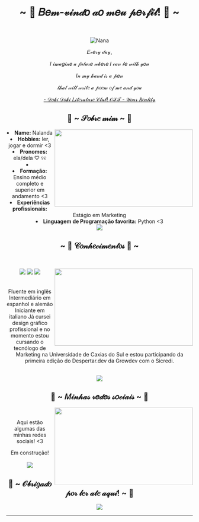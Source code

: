 <body>
  <center>
<h1 align="center">~ 🌸 𝐵𝑒𝓂-𝓋𝒾𝓃𝒹𝑜 𝒶𝑜 𝓂𝑒𝓊 𝓅𝑒𝓇𝒻𝒾𝓁! 🌸 ~</h1>
<br>
<div align="center">
  
![Nana](https://discord-readme-badge.vercel.app/api?id=417828475165081602)
  </a>
    <br>
  <p>𝐸𝓋𝑒𝓇𝓎 𝒹𝒶𝓎,</p>
  <p>𝐼 𝒾𝓂𝒶𝑔𝒾𝓃𝑒 𝒶 𝒻𝓊𝓉𝓊𝓇𝑒 𝓌𝒽𝑒𝓇𝑒 𝐼 𝒸𝒶𝓃 𝒷𝑒 𝓌𝒾𝓉𝒽 𝓎𝑜𝓊</p>
  <p>𝐼𝓃 𝓂𝓎 𝒽𝒶𝓃𝒹 𝒾𝓈 𝒶 𝓅𝑒𝓃</p>
  <p>𝓉𝒽𝒶𝓉 𝓌𝒾𝓁𝓁 𝓌𝓇𝒾𝓉𝑒 𝒶 𝓅𝑜𝑒𝓂 𝑜𝒻 𝓂𝑒 𝒶𝓃𝒹 𝓎𝑜𝓊</p>
<p><a href="https://www.youtube.com/watch?v=CAL4WMpBNs0">- 𝒟𝑜𝓀𝒾 𝒟𝑜𝓀𝒾 𝐿𝒾𝓉𝑒𝓇𝒶𝓉𝓊𝓇𝑒 𝒞𝓁𝓊𝒷! 𝒪𝒮𝒯 - 𝒴𝑜𝓊𝓇 𝑅𝑒𝒶𝓁𝒾𝓉𝓎</a><p>
  
</div>
    <div align="center">
<!-- <img src="https://i.imgur.com/jx17oHT.gif"> -->
      </div>
<div>
<h2 align="center"> 💐 ~ 𝒮𝑜𝒷𝓇𝑒 𝓂𝒾𝓂 ~ 💐 </h2>
  <div align="center">
<img src="https://64.media.tumblr.com/814d25b98c68f5be9c5825cfb5267967/0e03880d26125a61-8a/s400x600/1d6f715e085f07f6ff57e00eb37f4c63c05247db.jpg" align="right" width="373.5px" height="208.5px">
  </div>
<li>
 <b>Name:</b> Nalanda</li>
<li>
<b>Hobbies:</b> ler, jogar e dormir <3
</li>
<li>
<b>Pronomes:</b> ela/dela ♡ ୨୧
<li>
<li>
<b>Formação:</b> Ensino médio completo e superior em andamento <3
</li>
<li>
<b>Experiências profissionais:</b> Estágio em Marketing 
</li>
<li>
<b>Linguagem de Programação favorita:</b> Python <3
</li>
<img src="https://64.media.tumblr.com/697444cb2a23d2ac7b6ade664459f75c/46c1c90b6f691c5d-f8/s1280x1920/173d870df6e4e3a00533780998ff8807190130c0.pnj" align="center">
</div>
<div>
<h2 align="center">            ~ 📇 𝒞𝑜𝓃𝒽𝑒𝒸𝒾𝓂𝑒𝓃𝓉𝑜𝓈 📇 ~</h2>
 <br>
<p>
  <div align="center">
<img src="https://i.pinimg.com/564x/63/5b/f9/635bf9d4e900d12ceab39341091f3181.jpg" align="right" width="373.5px" height="208.5px>
  </div>
</div>
<div>
  <br>
<p align="center"><img src="https://img.shields.io/badge/adobe%20photoshop%20-%2331A8FF.svg?&style=for-the-badge&logo=adobe%20photoshop&logoColor=white"/> <img src="https://img.shields.io/badge/html5%20-%23E34F26.svg?&style=for-the-badge&logo=html5&logoColor=white"/> <img src="https://img.shields.io/badge/css3%20-%231572B6.svg?&style=for-the-badge&logo=css3&logoColor=white"/><br><br><br>
Fluente em inglês
Intermediário em espanhol e alemão
Iniciante em italiano 
Já cursei design gráfico profissional e no momento estou cursando o tecnólogo de Marketing na Universidade de Caxias do Sul e estou participando da primeira edição do Despertar.dev da Growdev com o Sicredi.</p>
<br>
<img src="https://64.media.tumblr.com/697444cb2a23d2ac7b6ade664459f75c/46c1c90b6f691c5d-f8/s1280x1920/173d870df6e4e3a00533780998ff8807190130c0.pnj" align="center">
<h2 align="center">           📝 ~ 𝑀𝒾𝓃𝒽𝒶𝓈 𝓇𝑒𝒹𝑒𝓈 𝓈𝑜𝒸𝒾𝒶𝒾𝓈 ~ 📝</h2>
  <div align="center">
<img src="https://i.pinimg.com/564x/9d/d3/f7/9dd3f733c9b1538c9c30a27ccda99370.jpg" align="right" width="373.5px" height="208.5px">
  </div>
<br>
<p align="center">Aqui estão algumas das minhas redes sociais! <3</p>
  Em construção!
</div>
<br>
<div>
<img src="https://64.media.tumblr.com/697444cb2a23d2ac7b6ade664459f75c/46c1c90b6f691c5d-f8/s1280x1920/173d870df6e4e3a00533780998ff8807190130c0.pnj" align="center">
<h2 align="center">🤍 ~ 𝒪𝒷𝓇𝒾𝑔𝒶𝒹𝑜 𝓅𝑜𝓇 𝓁𝑒𝓇 𝒶𝓉𝑒 𝒶𝓆𝓊𝒾! ~ 🤍</h2>
<div align="center">
<img src="https://i.pinimg.com/564x/af/44/a7/af44a7b26e36eb8f421fe514a6b709b7.jpg">
</div>
<hr>
</div>
</div>
    </center>
</body>
